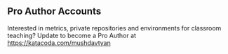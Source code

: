 ## Pro Author Accounts
Interested in metrics, private repositories and environments for classroom teaching? Update to become a Pro Author at https://katacoda.com/mushdavtyan
